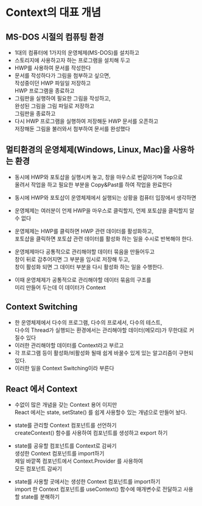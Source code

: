 # Context의 대표 개념

## MS-DOS 시절의 컴퓨팅 환경

- 1대의 컴퓨터에 1가지의 운영체제(MS-DOS)를 설치하고
- 스토리지에 사용하고자 하는 프로그램을 설치해 두고
- HWP를 사용하여 문서를 작성한다
- 문서를 작성하다가 그림을 첨부하고 싶으면,  
  작성중이던 HWP 파일일 저장하고  
  HWP 프로그램을 종료하고
- 그림판을 실행하여 필요한 그림을 작성하고,  
  완성된 그림을 그림 파일로 저장하고  
  그림판을 종료하고
- 다시 HWP 프로그램을 실행하여 저장해둔 HWP 문서를 오픈하고  
  저장해둔 그림을 불러와서 첨부하여 문서를 완성했다

## 멀티환경의 운영체제(Windows, Linux, Mac)을 사용하는 환경

- 동시에 HWP와 포토샵을 실행시켜 놓고, 창을 마우스로 번갈아가며 Top으로  
  올려서 작업을 하고 필요한 부분을 Copy&Past를 하여 작업을 완료한다
- 동시에 HWP와 포토샵이 운영체제에서 실행되는 상황을 컴퓨터 입장에서 생각하면
- 운영체제는 여러분이 언제 HWP을 마우스로 클릭할지, 언제 포토샵을 클릭할지 알 수 없다
- 운영체제는 HWP를 클릭하면 HWP 관련 데이터를 활성화하고,  
  포토샵을 클릭하면 포토샵 관련 데이터를 활성화 하는 일을 수시로 반복해야 한다.

- 운영체제마다 공통적으로 관리해야할 데이터 묶음을 만들어두고  
  창이 뒤로 감추어지면 그 부분을 임시로 저장해 두고,  
  창이 활성화 되면 그 데이터 부분을 다시 활성화 하는 일을 수행한다.

- 이때 운영체제가 공통적으로 관리해야할 데이터 묶음의 구조를  
  미리 만들어 두는데 이 데이터가 Context

## Context Switching

- 한 운영체제에서 다수의 프로그램, 다수의 프로세서, 다수의 테스트,  
  다수의 Thread가 실행되는 환경에서는 관리해야할 데이터(메모리)가 무한대로 커질수 있다
- 이러한 관리해야할 데이터를 Context라고 부르고
- 각 프로그램 등이 활성화/비활성화 될때 쉽게 바꿀수 있게 있는 알고리즘이 구현되있다.
- 이러한 일을 Context Switching이라 부른다

## React 에서 Context

- 수없이 많은 개념을 갖는 Context 용어 이지만  
  React 에서는 state, setState() 를 쉽게 사용할수 있는 개념으로 만들어 놨다.

- state를 관리할 Context 컴포넌트를 선언하기  
  createContext() 함수를 사용하여 컴포넌트를 생성하고 export 하기
- state를 공유할 컴포넌트를 Context로 감싸기  
  생성한 Context 컴포넌트를 import하기  
  제일 바깥쪽 컴포넌트에서 Context.Provider 를 사용하여  
  모든 컴포넌트 감싸기

- state를 사용할 곳에서는 생성한 Context 컴포넌트를 import하기  
  import 한 Context 컴포넌트를 useContext() 함수에 매개변수로 전달하고 사용할 state를 분해하기
